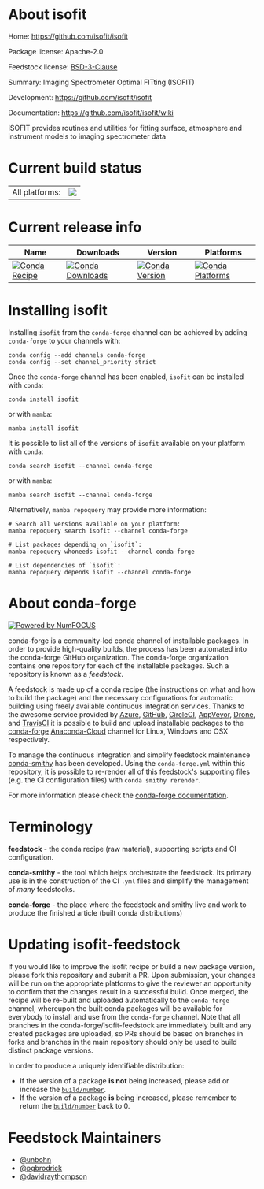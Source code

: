 About isofit
============

Home: https://github.com/isofit/isofit

Package license: Apache-2.0

Feedstock license: [BSD-3-Clause](https://github.com/conda-forge/isofit-feedstock/blob/main/LICENSE.txt)

Summary: Imaging Spectrometer Optimal FITting (ISOFIT)

Development: https://github.com/isofit/isofit

Documentation: https://github.com/isofit/isofit/wiki

ISOFIT provides routines and utilities for fitting surface, atmosphere
and instrument models to imaging spectrometer data


Current build status
====================


<table><tr><td>All platforms:</td>
    <td>
      <a href="https://dev.azure.com/conda-forge/feedstock-builds/_build/latest?definitionId=8272&branchName=main">
        <img src="https://dev.azure.com/conda-forge/feedstock-builds/_apis/build/status/isofit-feedstock?branchName=main">
      </a>
    </td>
  </tr>
</table>

Current release info
====================

| Name | Downloads | Version | Platforms |
| --- | --- | --- | --- |
| [![Conda Recipe](https://img.shields.io/badge/recipe-isofit-green.svg)](https://anaconda.org/conda-forge/isofit) | [![Conda Downloads](https://img.shields.io/conda/dn/conda-forge/isofit.svg)](https://anaconda.org/conda-forge/isofit) | [![Conda Version](https://img.shields.io/conda/vn/conda-forge/isofit.svg)](https://anaconda.org/conda-forge/isofit) | [![Conda Platforms](https://img.shields.io/conda/pn/conda-forge/isofit.svg)](https://anaconda.org/conda-forge/isofit) |

Installing isofit
=================

Installing `isofit` from the `conda-forge` channel can be achieved by adding `conda-forge` to your channels with:

```
conda config --add channels conda-forge
conda config --set channel_priority strict
```

Once the `conda-forge` channel has been enabled, `isofit` can be installed with `conda`:

```
conda install isofit
```

or with `mamba`:

```
mamba install isofit
```

It is possible to list all of the versions of `isofit` available on your platform with `conda`:

```
conda search isofit --channel conda-forge
```

or with `mamba`:

```
mamba search isofit --channel conda-forge
```

Alternatively, `mamba repoquery` may provide more information:

```
# Search all versions available on your platform:
mamba repoquery search isofit --channel conda-forge

# List packages depending on `isofit`:
mamba repoquery whoneeds isofit --channel conda-forge

# List dependencies of `isofit`:
mamba repoquery depends isofit --channel conda-forge
```


About conda-forge
=================

[![Powered by
NumFOCUS](https://img.shields.io/badge/powered%20by-NumFOCUS-orange.svg?style=flat&colorA=E1523D&colorB=007D8A)](https://numfocus.org)

conda-forge is a community-led conda channel of installable packages.
In order to provide high-quality builds, the process has been automated into the
conda-forge GitHub organization. The conda-forge organization contains one repository
for each of the installable packages. Such a repository is known as a *feedstock*.

A feedstock is made up of a conda recipe (the instructions on what and how to build
the package) and the necessary configurations for automatic building using freely
available continuous integration services. Thanks to the awesome service provided by
[Azure](https://azure.microsoft.com/en-us/services/devops/), [GitHub](https://github.com/),
[CircleCI](https://circleci.com/), [AppVeyor](https://www.appveyor.com/),
[Drone](https://cloud.drone.io/welcome), and [TravisCI](https://travis-ci.com/)
it is possible to build and upload installable packages to the
[conda-forge](https://anaconda.org/conda-forge) [Anaconda-Cloud](https://anaconda.org/)
channel for Linux, Windows and OSX respectively.

To manage the continuous integration and simplify feedstock maintenance
[conda-smithy](https://github.com/conda-forge/conda-smithy) has been developed.
Using the ``conda-forge.yml`` within this repository, it is possible to re-render all of
this feedstock's supporting files (e.g. the CI configuration files) with ``conda smithy rerender``.

For more information please check the [conda-forge documentation](https://conda-forge.org/docs/).

Terminology
===========

**feedstock** - the conda recipe (raw material), supporting scripts and CI configuration.

**conda-smithy** - the tool which helps orchestrate the feedstock.
                   Its primary use is in the construction of the CI ``.yml`` files
                   and simplify the management of *many* feedstocks.

**conda-forge** - the place where the feedstock and smithy live and work to
                  produce the finished article (built conda distributions)


Updating isofit-feedstock
=========================

If you would like to improve the isofit recipe or build a new
package version, please fork this repository and submit a PR. Upon submission,
your changes will be run on the appropriate platforms to give the reviewer an
opportunity to confirm that the changes result in a successful build. Once
merged, the recipe will be re-built and uploaded automatically to the
`conda-forge` channel, whereupon the built conda packages will be available for
everybody to install and use from the `conda-forge` channel.
Note that all branches in the conda-forge/isofit-feedstock are
immediately built and any created packages are uploaded, so PRs should be based
on branches in forks and branches in the main repository should only be used to
build distinct package versions.

In order to produce a uniquely identifiable distribution:
 * If the version of a package **is not** being increased, please add or increase
   the [``build/number``](https://docs.conda.io/projects/conda-build/en/latest/resources/define-metadata.html#build-number-and-string).
 * If the version of a package **is** being increased, please remember to return
   the [``build/number``](https://docs.conda.io/projects/conda-build/en/latest/resources/define-metadata.html#build-number-and-string)
   back to 0.

Feedstock Maintainers
=====================

* [@unbohn](https://github.com/unbohn/)
* [@pgbrodrick](https://github.com/pgbrodrick/)
* [@davidraythompson](https://github.com/davidraythompson/)

